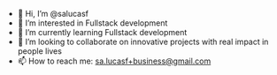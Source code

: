 - 👋 Hi, I’m @salucasf
- 👀 I’m interested in Fullstack development
- 🌱 I’m currently learning Fullstack development
- 💞️ I’m looking to collaborate on innovative projects with real impact in people lives
- 📫 How to reach me: sa.lucasf+business@gmail.com

<!---
salucasf/salucasf is a ✨ special ✨ repository because its `README.md` (this file) appears on your GitHub profile.
You can click the Preview link to take a look at your changes.
--->
